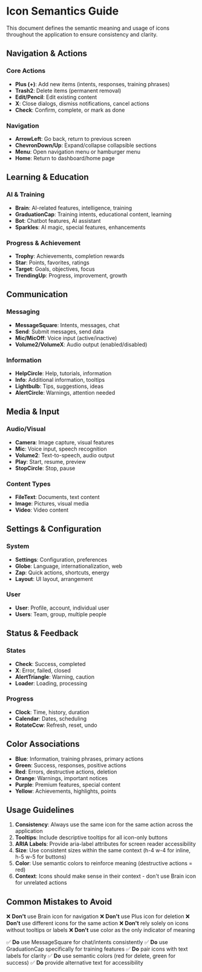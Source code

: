 # Icon Semantics Guide

This document defines the semantic meaning and usage of icons throughout the application to ensure consistency and clarity.

## Navigation & Actions

### Core Actions
- **Plus (+)**: Add new items (intents, responses, training phrases)
- **Trash2**: Delete items (permanent removal)
- **Edit/Pencil**: Edit existing content
- **X**: Close dialogs, dismiss notifications, cancel actions
- **Check**: Confirm, complete, or mark as done

### Navigation
- **ArrowLeft**: Go back, return to previous screen
- **ChevronDown/Up**: Expand/collapse collapsible sections
- **Menu**: Open navigation menu or hamburger menu
- **Home**: Return to dashboard/home page

## Learning & Education

### AI & Training
- **Brain**: AI-related features, intelligence, training
- **GraduationCap**: Training intents, educational content, learning
- **Bot**: Chatbot features, AI assistant
- **Sparkles**: AI magic, special features, enhancements

### Progress & Achievement
- **Trophy**: Achievements, completion rewards
- **Star**: Points, favorites, ratings
- **Target**: Goals, objectives, focus
- **TrendingUp**: Progress, improvement, growth

## Communication

### Messaging
- **MessageSquare**: Intents, messages, chat
- **Send**: Submit messages, send data
- **Mic/MicOff**: Voice input (active/inactive)
- **Volume2/VolumeX**: Audio output (enabled/disabled)

### Information
- **HelpCircle**: Help, tutorials, information
- **Info**: Additional information, tooltips
- **Lightbulb**: Tips, suggestions, ideas
- **AlertCircle**: Warnings, attention needed

## Media & Input

### Audio/Visual
- **Camera**: Image capture, visual features
- **Mic**: Voice input, speech recognition
- **Volume2**: Text-to-speech, audio output
- **Play**: Start, resume, preview
- **StopCircle**: Stop, pause

### Content Types
- **FileText**: Documents, text content
- **Image**: Pictures, visual media
- **Video**: Video content

## Settings & Configuration

### System
- **Settings**: Configuration, preferences
- **Globe**: Language, internationalization, web
- **Zap**: Quick actions, shortcuts, energy
- **Layout**: UI layout, arrangement

### User
- **User**: Profile, account, individual user
- **Users**: Team, group, multiple people

## Status & Feedback

### States
- **Check**: Success, completed
- **X**: Error, failed, closed
- **AlertTriangle**: Warning, caution
- **Loader**: Loading, processing

### Progress
- **Clock**: Time, history, duration
- **Calendar**: Dates, scheduling
- **RotateCcw**: Refresh, reset, undo

## Color Associations

- **Blue**: Information, training phrases, primary actions
- **Green**: Success, responses, positive actions
- **Red**: Errors, destructive actions, deletion
- **Orange**: Warnings, important notices
- **Purple**: Premium features, special content
- **Yellow**: Achievements, highlights, points

## Usage Guidelines

1. **Consistency**: Always use the same icon for the same action across the application
2. **Tooltips**: Include descriptive tooltips for all icon-only buttons
3. **ARIA Labels**: Provide aria-label attributes for screen reader accessibility
4. **Size**: Use consistent sizes within the same context (h-4 w-4 for inline, h-5 w-5 for buttons)
5. **Color**: Use semantic colors to reinforce meaning (destructive actions = red)
6. **Context**: Icons should make sense in their context - don't use Brain icon for unrelated actions

## Common Mistakes to Avoid

❌ **Don't** use Brain icon for navigation
❌ **Don't** use Plus icon for deletion
❌ **Don't** use different icons for the same action
❌ **Don't** rely solely on icons without tooltips or labels
❌ **Don't** use color as the only indicator of meaning

✅ **Do** use MessageSquare for chat/intents consistently
✅ **Do** use GraduationCap specifically for training features
✅ **Do** pair icons with text labels for clarity
✅ **Do** use semantic colors (red for delete, green for success)
✅ **Do** provide alternative text for accessibility
